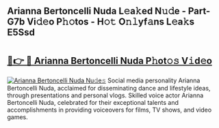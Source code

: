 ## Arianna Bertoncelli Nuda L𝚎a𝚔ed N𝚞𝚍e - Part-G7b Vi𝚍𝚎o P𝚑𝚘tos - H𝚘𝚝 O𝚗𝚕yf𝚊ns L𝚎a𝚔s E5Ssd

# <h2><a href="http://kfdi2d7.oniu.top/?m=Arianna+Bertoncelli+Nuda">🔗👉 🔴 Arianna Bertoncelli Nuda P𝚑ot𝚘𝚜 V𝚒d𝚎o</a></h2>

[![Arianna Bertoncelli Nuda Nu𝚍e𝚜](https://i.imgur.com/0qMVB7G.gif)](http://kfdi2d7.oniu.top/?m=Arianna+Bertoncelli+Nuda)
Social media personality Arianna Bertoncelli Nuda, acclaimed for disseminating dance and lifestyle ideas, through presentations and personal vlogs. Skilled voice actor Arianna Bertoncelli Nuda, celebrated for their exceptional talents and accomplishments in providing voiceovers for films, TV shows, and video games.  

